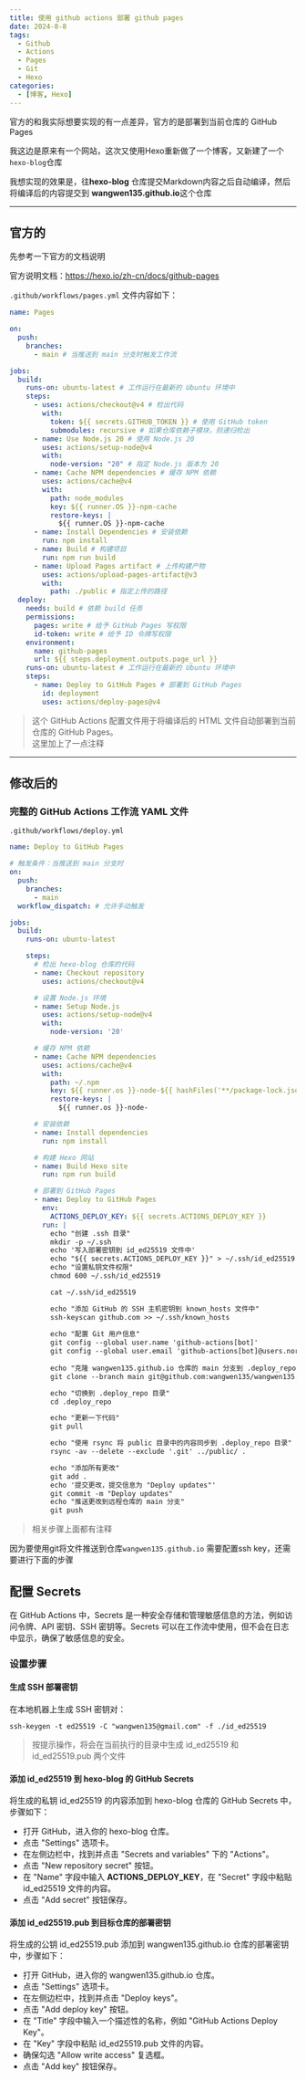```yaml
---
title: 使用 github actions 部署 github pages
date: 2024-8-8
tags: 
  - Github
  - Actions
  - Pages
  - Git
  - Hexo
categories:
  - [博客, Hexo]
---
```



官方的和我实际想要实现的有一点差异，官方的是部署到当前仓库的 GitHub Pages  

我这边是原来有一个网站，这次又使用Hexo重新做了一个博客，又新建了一个`hexo-blog`仓库

我想实现的效果是，往**hexo-blog** 仓库提交Markdown内容之后自动编译，然后将编译后的内容提交到 **wangwen135.github.io**这个仓库

----

## 官方的

先参考一下官方的文档说明

官方说明文档：https://hexo.io/zh-cn/docs/github-pages

`.github/workflows/pages.yml` 文件内容如下：

```yml
name: Pages

on:
  push:
    branches:
      - main # 当推送到 main 分支时触发工作流

jobs:
  build:
    runs-on: ubuntu-latest # 工作运行在最新的 Ubuntu 环境中
    steps:
      - uses: actions/checkout@v4 # 检出代码
        with:
          token: ${{ secrets.GITHUB_TOKEN }} # 使用 GitHub token
          submodules: recursive # 如果仓库依赖子模块，则递归检出
      - name: Use Node.js 20 # 使用 Node.js 20
        uses: actions/setup-node@v4
        with:
          node-version: "20" # 指定 Node.js 版本为 20
      - name: Cache NPM dependencies # 缓存 NPM 依赖
        uses: actions/cache@v4
        with:
          path: node_modules
          key: ${{ runner.OS }}-npm-cache
          restore-keys: |
            ${{ runner.OS }}-npm-cache
      - name: Install Dependencies # 安装依赖
        run: npm install
      - name: Build # 构建项目
        run: npm run build
      - name: Upload Pages artifact # 上传构建产物
        uses: actions/upload-pages-artifact@v3
        with:
          path: ./public # 指定上传的路径
  deploy:
    needs: build # 依赖 build 任务
    permissions:
      pages: write # 给予 GitHub Pages 写权限
      id-token: write # 给予 ID 令牌写权限
    environment:
      name: github-pages
      url: ${{ steps.deployment.outputs.page_url }}
    runs-on: ubuntu-latest # 工作运行在最新的 Ubuntu 环境中
    steps:
      - name: Deploy to GitHub Pages # 部署到 GitHub Pages
        id: deployment
        uses: actions/deploy-pages@v4

```
> 这个 GitHub Actions 配置文件用于将编译后的 HTML 文件自动部署到当前仓库的 GitHub Pages。  
> 这里加上了一点注释

---

## 修改后的

### 完整的 GitHub Actions 工作流 YAML 文件

`.github/workflows/deploy.yml` 
```yml
name: Deploy to GitHub Pages

# 触发条件：当推送到 main 分支时
on:
  push:
    branches:
      - main
  workflow_dispatch: # 允许手动触发

jobs:
  build:
    runs-on: ubuntu-latest

    steps:
      # 检出 hexo-blog 仓库的代码
      - name: Checkout repository
        uses: actions/checkout@v4

      # 设置 Node.js 环境
      - name: Setup Node.js
        uses: actions/setup-node@v4
        with:
          node-version: '20'

      # 缓存 NPM 依赖
      - name: Cache NPM dependencies
        uses: actions/cache@v4
        with:
          path: ~/.npm
          key: ${{ runner.os }}-node-${{ hashFiles('**/package-lock.json') }}
          restore-keys: |
            ${{ runner.os }}-node-

      # 安装依赖
      - name: Install dependencies
        run: npm install

      # 构建 Hexo 网站
      - name: Build Hexo site
        run: npm run build

      # 部署到 GitHub Pages
      - name: Deploy to GitHub Pages
        env:
          ACTIONS_DEPLOY_KEY: ${{ secrets.ACTIONS_DEPLOY_KEY }}
        run: |
          echo "创建 .ssh 目录"
          mkdir -p ~/.ssh
          echo '写入部署密钥到 id_ed25519 文件中'
          echo "${{ secrets.ACTIONS_DEPLOY_KEY }}" > ~/.ssh/id_ed25519
          echo "设置私钥文件权限"
          chmod 600 ~/.ssh/id_ed25519

          cat ~/.ssh/id_ed25519

          echo "添加 GitHub 的 SSH 主机密钥到 known_hosts 文件中"
          ssh-keyscan github.com >> ~/.ssh/known_hosts
          
          echo "配置 Git 用户信息"
          git config --global user.name 'github-actions[bot]'
          git config --global user.email 'github-actions[bot]@users.noreply.github.com'
          
          echo "克隆 wangwen135.github.io 仓库的 main 分支到 .deploy_repo 目录"
          git clone --branch main git@github.com:wangwen135/wangwen135.github.io.git .deploy_repo

          echo "切换到 .deploy_repo 目录"
          cd .deploy_repo

          echo "更新一下代码"
          git pull

          echo "使用 rsync 将 public 目录中的内容同步到 .deploy_repo 目录"
          rsync -av --delete --exclude '.git' ../public/ .

          echo "添加所有更改"
          git add .
          echo '提交更改，提交信息为 "Deploy updates"'
          git commit -m "Deploy updates"
          echo "推送更改到远程仓库的 main 分支"
          git push
```
> 相关步骤上面都有注释

因为要使用git将文件推送到仓库`wangwen135.github.io` 需要配置ssh key，还需要进行下面的步骤

## 配置 Secrets
在 GitHub Actions 中，Secrets 是一种安全存储和管理敏感信息的方法，例如访问令牌、API 密钥、SSH 密钥等。Secrets 可以在工作流中使用，但不会在日志中显示，确保了敏感信息的安全。

### 设置步骤

#### 生成 SSH 部署密钥
在本地机器上生成 SSH 密钥对：

```
ssh-keygen -t ed25519 -C "wangwen135@gmail.com" -f ./id_ed25519
```
> 按提示操作，将会在当前执行的目录中生成 id_ed25519 和 id_ed25519.pub 两个文件

#### 添加 id_ed25519 到 hexo-blog 的 GitHub Secrets
将生成的私钥 id_ed25519 的内容添加到 hexo-blog 仓库的 GitHub Secrets 中，步骤如下：

- 打开 GitHub，进入你的 hexo-blog 仓库。
- 点击 "Settings" 选项卡。
- 在左侧边栏中，找到并点击 "Secrets and variables" 下的 "Actions"。
- 点击 "New repository secret" 按钮。
- 在 "Name" 字段中输入 **ACTIONS_DEPLOY_KEY**，在 "Secret" 字段中粘贴 id_ed25519 文件的内容。
- 点击 "Add secret" 按钮保存。


#### 添加 id_ed25519.pub 到目标仓库的部署密钥

将生成的公钥 id_ed25519.pub 添加到 wangwen135.github.io 仓库的部署密钥中，步骤如下：

- 打开 GitHub，进入你的 wangwen135.github.io 仓库。
- 点击 "Settings" 选项卡。
- 在左侧边栏中，找到并点击 "Deploy keys"。
- 点击 "Add deploy key" 按钮。
- 在 "Title" 字段中输入一个描述性的名称，例如 "GitHub Actions Deploy Key"。
- 在 "Key" 字段中粘贴 id_ed25519.pub 文件的内容。
- 确保勾选 "Allow write access" 复选框。
- 点击 "Add key" 按钮保存。


